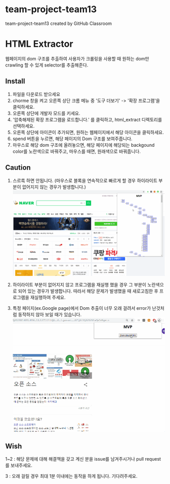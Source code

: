 # team-project-team13
team-project-team13 created by GitHub Classroom

HTML Extractor
===
웹페이지의 dom 구조를 추출하여 사용자가 크롤링을 사용할 때 원하는 dom만 crawling 할 수 있게 selector를 추출해준다.

Install
---- 
1. 파일을 다운로드 받으세요
2. chorme 창을 켜고 오른쪽 상단 크롬 메뉴 중 '도구 더보기' -> '확장 프로그램'을 클릭하세요.
3. 오른쪽 상단에 개발자 모드를 키세요.
4. '압축해제된 확장 프로그램을 로드합니다.' 를 클릭하고, html_extract 디렉토리를 선택하세요.
5. 오른쪽 상단에 아이콘이 추가되면, 원하는 웹페이지에서 해당 아이콘을 클릭하세요.
6. spend 버튼을 누르면, 해당 페이지의 Dom 구조를 보여주줍니다.
7. 마우스로 해당 dom 구조에 올려놓으면, 해당 페이지에 해당되는 backgound color를 노란색으로 바꿔주고, 마우스를 때면, 원래색으로 바꿔줍니다.


Caution
----
1. 스르륵 하면 안됩니다. (마우스로 블록을 연속적으로 빠르게 할 경우 하이라이트 부분이 없어지지 않는 경우가 발생합니다.)
![sruruk](./image/sruruk.gif)
2. 하이라이트 부분이 없어지지 않고 프로그램을 재실행 했을 경우 그 부분이 노란색으로 되어 있는 경우가 발생합니다. 따라서 해당 문제가 발생했을 때 새로고침한 후 프로그램을 재실행하여 주세요.

3. 특정 페이지(ex.Google page)에서 Dom 추출이 너무 오래 걸려서 error가 난것처럼 동작하지 않아 보일 때가 있습니다.
![stop](./image/stop.gif)

Wish
---- 
1~2 : 해당 문제에 대해 해결책을 갖고 계신 분을 issue를 남겨주시거나 pull request를 보내주세요.

3 : 오래 걸릴 경우 최대 1분 이내에는 동작을 하게 됩니다. 기다려주세요.